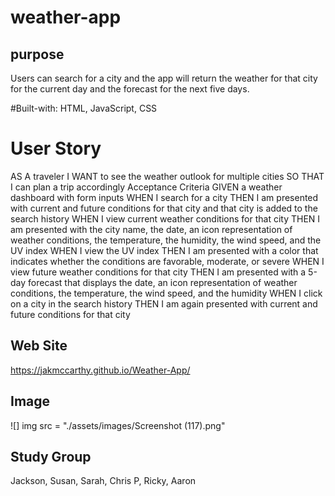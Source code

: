 # weather-app


## purpose
Users can search for a city and the app will return the weather for that city for the current day and the forecast for the next five days.   


#Built-with:
HTML, JavaScript, CSS

# User Story
AS A traveler
I WANT to see the weather outlook for multiple cities
SO THAT I can plan a trip accordingly
Acceptance Criteria
GIVEN a weather dashboard with form inputs
WHEN I search for a city
THEN I am presented with current and future conditions for that city and that city is added to the search history
WHEN I view current weather conditions for that city
THEN I am presented with the city name, the date, an icon representation of weather conditions, the temperature, the humidity, the wind speed, and the UV index
WHEN I view the UV index
THEN I am presented with a color that indicates whether the conditions are favorable, moderate, or severe
WHEN I view future weather conditions for that city
THEN I am presented with a 5-day forecast that displays the date, an icon representation of weather conditions, the temperature, the wind speed, and the humidity
WHEN I click on a city in the search history
THEN I am again presented with current and future conditions for that city


## Web Site
https://jakmccarthy.github.io/Weather-App/

## Image
![] img src = "./assets/images/Screenshot (117).png"


## Study Group
Jackson, Susan, Sarah, Chris P, Ricky, Aaron

